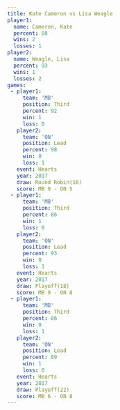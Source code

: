 ```yaml
---
title: Kate Cameron vs Lisa Weagle
player1:             
  name: Cameron, Kate
  percent: 88        
  wins: 2            
  losses: 1          
player2:             
  name: Weagle, Lisa 
  percent: 93        
  wins: 1            
  losses: 2          
games:
 - player1:         
     team: 'MB'     
     position: Third
     percent: 92    
     win: 1         
     loss: 0        
   player2:        
     team: 'ON'    
     position: Lead
     percent: 98   
     win: 0        
     loss: 1       
   event: Hearts        
   year: 2017           
   draw: Round Robin(16)
   score: MB 9 - ON 5   
 - player1:         
     team: 'MB'     
     position: Third
     percent: 86    
     win: 1         
     loss: 0        
   player2:        
     team: 'ON'    
     position: Lead
     percent: 93   
     win: 0        
     loss: 1       
   event: Hearts     
   year: 2017        
   draw: Playoff(18) 
   score: MB 9 - ON 8
 - player1:         
     team: 'MB'     
     position: Third
     percent: 86    
     win: 0         
     loss: 1        
   player2:        
     team: 'ON'    
     position: Lead
     percent: 89   
     win: 1        
     loss: 0       
   event: Hearts     
   year: 2017        
   draw: Playoff(22) 
   score: MB 6 - ON 8
---
```

